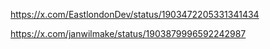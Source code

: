 https://x.com/EastlondonDev/status/1903472205331341434

https://x.com/janwilmake/status/1903879996592242987
